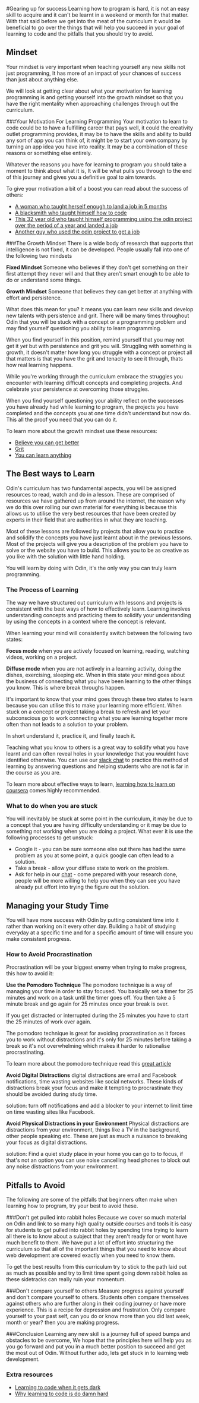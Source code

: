 #Gearing up for success
Learning how to program is hard, it is not an easy skill to acquire and it can't
be learnt in a weekend or month for that matter. With that said before we get
into the meat of the curriculum it would be beneficial to go over the things that
will help you succeed in your goal of learning to code and the pitfalls that you
should try to avoid.

## Mindset
Your mindset is very important when teaching yourself any new skills not just
programming, It has more of an impact of your chances of success than just about
anything else.

We will look at getting clear about what your motivation for learning
programming is and getting yourself into the growth mindset so that you
have the right mentality when approaching challenges through out the curriculum.

###Your Motivation For Learning Programming
Your motivation to learn to code could be to have a fulfilling career that pays
well, it could the creativity outlet programming provides, it may be to have the
skills and ability to build any sort of app you can think of, it might be to start
your own company by turning an app idea you have into reality. It may be a
combination of these reasons or something else entirely.

Whatever the reasons you have for learning to program you should take a moment to
think about what it is, It will be what pulls you through to the end of this
journey and gives you a definitive goal to aim towards.

To give your motivation a bit of a boost you can read about the success of others:

* [A woman who taught herself enough to land a job in 5 months](http://newcodegirl.blogspot.co.uk)
* [A blacksmith who taught himself how to code](http://joshuakemp.blogspot.co.uk/2013/11/how-blacksmith-learned-to-code-and-9.html)
* [This 32 year old who taught himself programming using the odin project over the period of a year and landed a job](https://www.reddit.com/r/learnprogramming/comments/34r807/im_32_years_old_and_just_started_my_first/?)
* [Another guy who used the odin project to get a job](https://www.reddit.com/r/learnprogramming/comments/4goiwx/i_got_hiredagain/?)

###The Growth Mindset
There is a wide body of research that supports that intelligence is not fixed,
it can be developed. People usually fall into one of the following two mindsets

**Fixed Mindset**
Someone who believes if they don't get something on their first attempt they never
will and that they aren't smart enough to be able to do or understand some things.

**Growth Mindset**
Someone that believes they can get better at anything with effort and persistence.

What does this mean for you? it means you can learn new skills and develop new
talents with persistence and grit. There will be many times throughout Odin
that you will be stuck with a concept or a programming problem and may find
yourself questioning you ability to learn programming.

When you find yourself in this position, remind yourself that you may not get it
*yet* but with persistence and grit you will. Struggling with something is
growth, it doesn't matter how long you struggle with a concept or project all
that matters is that you have the grit and tenacity to see it through, thats how
real learning happens.

While you're working through the curriculum embrace the struggles you encounter
with learning difficult concepts and completing projects. And celebrate your
persistence at overcoming those struggles.

When you find yourself questioning your ability reflect on the successes you have
already had while learning to program, the projects you have completed and the
concepts you at one time didn't understand but now do. This all the proof you need
that you can do it.

To learn more about the growth mindset use these resources:
* [Believe you can get better](https://www.ted.com/talks/carol_dweck_the_power_of_believing_that_you_can_improve)
* [Grit](https://www.ted.com/talks/angela_lee_duckworth_the_key_to_success_grit)
* [You can learn anything](https://www.khanacademy.org/about/blog/post/95208400815/the-learning-myth-why-ill-never-tell-my-son-hes)

## The Best ways to Learn
Odin's curriculum has two fundamental aspects, you will be assigned resources
to read, watch and do in a lesson. These are comprised of resources we have
gathered up from around the internet, the reason why we do this over rolling
our own material for everything is because this allows us to utilise the very best
resources that have been created by experts in their field that are authorities
in what they are teaching.

Most of these lessons are followed by projects that allow you to practice and
solidify the concepts you have just learnt about in the previous lessons.
Most of the projects will give you a description of the problem you have to solve
or the website you have to build. This allows you to be as creative as you like
with the solution with little hand holding.

You will learn by doing with Odin, it's the only way you can truly learn programming.

### The Process of Learning
The way we have structured out curriculum with lessons and projects is consistent
with the best ways of how to effectively learn. Learning involves understanding
concepts and practicing them to solidify your understanding by using the concepts
in a context where the concept is relevant.

When learning your mind will consistently switch between the following two states:

**Focus mode**
when you are actively focused on learning, reading, watching videos, working on
a project.

**Diffuse mode**
when you are not actively in a learning activity, doing the dishes, exercising,
sleeping etc. When in this state your mind goes about the business of connecting what
you have been learning to the other things you know. This is where break throughs
happen.

It's important to know that your mind goes through these two states to learn
because you can utilise this to make your learning more efficient. When stuck on
a concept or project taking a break to refresh and let your subconscious go to work
connecting what you are learning together more often than not leads to a solution
to your problem.

In short understand it, practice it, and finally teach it.

Teaching what you know to others is a great way to solidify what you have learnt
and can often reveal holes in your knowledge that you wouldnt have identified
otherwise. You can use our [slack chat](http://www.theodinproject.com/chat) to practice
this method of learning by answering questions and helping students who are not
is far in  the course as you are.

To learn more about effective ways to learn, [learning how to learn on coursera](https://www.coursera.org/learn/learning-how-to-learn) comes highly
recommended.

### What to do when you are stuck
You will inevitably be stuck at some point in the curriculum, it may be due to
a concept that you are having difficulty understanding or it may be due to
something not working when you are doing a project. What ever it is use the
following processes to get unstuck:

* Google it - you can be sure someone else out there has had the same problem as
you at some point, a quick google can often lead to a solution.
* Take a break - allow your diffuse state to work on the problem.
* Ask for help in our [chat](http://www.theodinproject.com/chat) - come prepared
with your research done, people will be more willing to help you when they can see
you have already put effort into trying the figure out the solution.

## Managing your Study Time
You will have more success with Odin by putting consistent time into it rather
than working on it every other day. Building a habit of studying everyday at
a specific time and for a specific amount of time will ensure you make consistent
progress.

### How to Avoid Procrastination
Procrastination will be your biggest enemy when trying to make progress, this how
to avoid it:

**Use the Pomodoro Technique**
The pomodoro technique is a way of managing your time in order to stay focused.
You basically set a timer for 25 minutes and work on a task until the timer goes
off. You then take a 5 minute break and go again for 25 minutes once your break
is over.

If you get distracted or interrupted during the 25 minutes you have to start the
25 minutes of work over again.

The pomodoro technique is great for avoiding procrastination as it forces you to
work without distractions and it's only for 25 minutes before taking a break
so it's not overwhelming which makes it harder to rationalise procrastinating.

To learn more about the pomodoro technique read this [great article](https://medium.com/skhack-life-2-0/multiply-your-productivity-with-pomodoro-eeac2645a78e#.clvcxxyk8)

**Avoid Digital Distractions**
digital distractions are email and Facebook notifications, time wasting websites
like social networks. These kinds of distractions break your focus and make it tempting
to procrastinate they should be avoided during study time.

solution:
turn off notifications and add a blocker to your internet to limit time on time
wasting sites like Facebook.

**Avoid Physical Distractions in your Environment**
Physical distractions are distractions from your environment, things like a TV in
the background, other people speaking etc. These are just as much a nuisance to
breaking your focus as digital distractions.

solution:
Find a quiet study place in your home you can go to to focus, if that's not an
option you can use noise cancelling head phones to block out any noise distractions
from your environment.

## Pitfalls to Avoid
The following are some of the pitfalls that beginners often make when learning how
to program, try your best to avoid these.

###Don't get pulled into rabbit holes
Because we cover so much material on Odin and link to so many high quality outside
courses and tools it is easy for students to get pulled into rabbit holes by
spending time trying to learn all there is to know about a subject that they aren't
ready for or wont have much benefit to them. We have put a lot of effort into
structuring the curriculum so that all of the important things that you need to
know about web development are covered exactly when you need to know them.

To get the best results from this curriculum try to stick to the path laid out
as much as possible and try to limit time spent going down rabbit holes as these
sidetracks can really ruin your momentum.

###Don't compare yourself to others
Measure progress against yourself and don't compare yourself to others. Students
often compare themselves against others who are further along in their coding
journey or have more experience. This is a recipe for depression and frustration.
Only compare yourself to your past self, can you do or know more than you did
last week, month or year? then you are making progress.

###Conclusion
Learning any new skill is a journey full of speed bumps and obstacles to be
overcome, We hope that the principles here will help you as you go
forward and put you in a much better position to succeed and get the most out
of Odin. Without further ado, lets get stuck in to learning web development.

### Extra resources
* [Learning to code when it gets dark](https://medium.freecodecamp.com/learning-to-code-when-it-gets-dark-e485edfb58fd#.yjh0fehje)
* [Why learning to code is do damn hard](https://www.vikingcodeschool.com/posts/why-learning-to-code-is-so-damn-hard)
